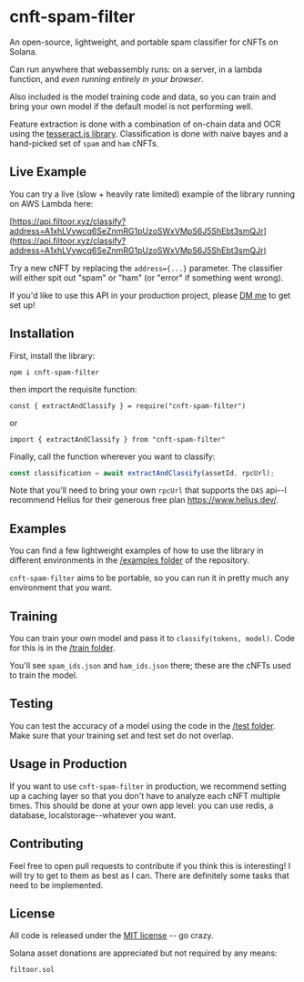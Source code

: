 # cnft-spam-filter

An open-source, lightweight, and portable spam classifier for cNFTs on Solana. 

Can run anywhere that webassembly runs: on a server, in a lambda function, and *even running entirely in your browser*.

Also included is the model training code and data, so you can train and bring your own model if the default model is not performing well.

Feature extraction is done with a combination of on-chain data and OCR using the [tesseract.js library](https://github.com/naptha/tesseract.js). Classification is done with naive bayes and a hand-picked set of `spam` and `ham` cNFTs.


## Live Example

You can try a live (slow + heavily rate limited) example of the library running on AWS Lambda here: 

[https://api.filtoor.xyz/classify?address=A1xhLVywcq6SeZnmRG1pUzoSWxVMpS6J5ShEbt3smQJr](https://api.filtoor.xyz/classify?address=A1xhLVywcq6SeZnmRG1pUzoSWxVMpS6J5ShEbt3smQJr)

Try a new cNFT by replacing the `address={...}` parameter. The classifier will either spit out "spam" or "ham" (or "error" if something went wrong).

If you'd like to use this API in your production project, please [DM me](https://twitter.com/solarnius) to get set up!

## Installation

First, install the library:

`npm i cnft-spam-filter`

then import the requisite function:

`const { extractAndClassify } = require("cnft-spam-filter")`

or 

`import { extractAndClassify } from "cnft-spam-filter"`

Finally, call the function wherever you want to classify:

```js
const classification = await extractAndClassify(assetId, rpcUrl);
```

Note that you'll need to bring your own `rpcUrl` that supports the `DAS` api--I recommend Helius for their generous free plan https://www.helius.dev/.

## Examples

You can find a few lightweight examples of how to use the library in different environments in the [/examples folder](https://github.com/solarnius/cnft-spam-filter/tree/main/examples) of the repository.

`cnft-spam-filter` aims to be portable, so you can run it in pretty much any environment that you want.

## Training

You can train your own model and pass it to `classify(tokens, model)`. Code for this is in the [/train folder](https://github.com/solarnius/cnft-spam-filter/tree/main/train).

You'll see `spam_ids.json` and `ham_ids.json` there; these are the cNFTs used to train the model.

## Testing

You can test the accuracy of a model using the code in the [/test folder](https://github.com/solarnius/cnft-spam-filter/tree/main/train). Make sure that your training set and test set do not overlap.

## Usage in Production

If you want to use `cnft-spam-filter` in production, we recommend setting up a caching layer so that you don't have to analyze each cNFT multiple times. This should be done at your own app level: you can use redis, a database, localstorage--whatever you want.

## Contributing

Feel free to open pull requests to contribute if you think this is interesting! I will try to get to them as best as I can. There are definitely some tasks that need to be implemented.

## License

All code is released under the [MIT license](https://opensource.org/license/mit/) -- go crazy.

Solana asset donations are appreciated but not required by any means: 

`filtoor.sol`
